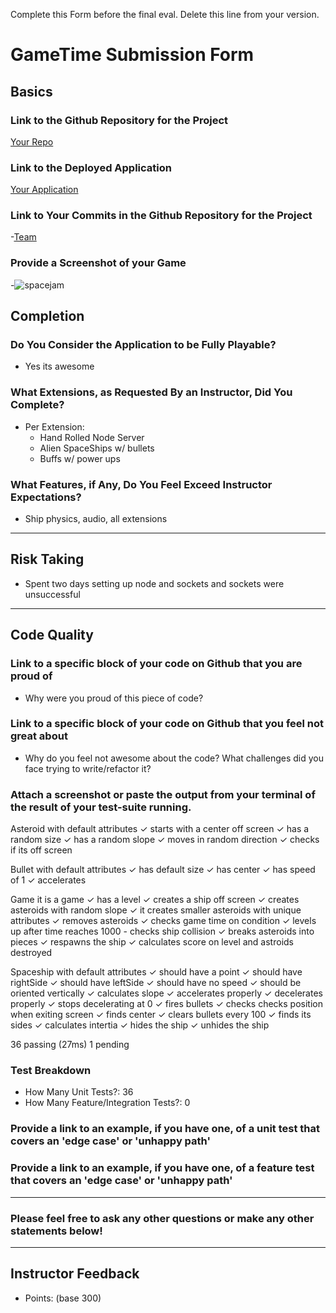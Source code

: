 Complete this Form before the final eval. Delete this line from your version.

# GameTime Submission Form

## Basics

### Link to the Github Repository for the Project
[Your Repo](https://github.com/patrickwhardy/asteroids)

### Link to the Deployed Application
[Your Application](http://asteroids123.herokuapp.com/)

### Link to Your Commits in the Github Repository for the Project
-[Team](https://github.com/patrickwhardy/asteroids/commits/master)

### Provide a Screenshot of your Game
-![spacejam](https://files.slack.com/files-pri/T029P2S9M-F1RRJNRU3/asteroids.png)

## Completion

### Do You Consider the Application to be Fully Playable?
 - Yes its awesome

### What Extensions, as Requested By an Instructor, Did You Complete?
- Per Extension:
  - Hand Rolled Node Server
  - Alien SpaceShips w/ bullets
  - Buffs w/ power ups

### What Features, if Any, Do You Feel Exceed Instructor Expectations?
- Ship physics, audio, all extensions

----

## Risk Taking
- Spent two days setting up node and sockets and sockets were unsuccessful

----

## Code Quality

### Link to a specific block of your code on Github that you are proud of
- Why were you proud of this piece of code?

### Link to a specific block of your code on Github that you feel not great about
- Why do you feel not awesome about the code? What challenges did you face trying to write/refactor it?

### Attach a screenshot or paste the output from your terminal of the result of your test-suite running.

Asteroid
  with default attributes
    ✓ starts with a center off screen
    ✓ has a random size
    ✓ has a random slope
    ✓ moves in random direction
    ✓ checks if its off screen

Bullet
  with default attributes
    ✓ has default size
    ✓ has center
    ✓ has speed of 1
    ✓ accelerates

Game
  it is a game
    ✓ has a level
    ✓ creates a ship off screen
    ✓ creates asteroids with random slope
    ✓ it creates smaller asteroids with unique attributes
    ✓ removes asteroids
    ✓ checks game time on condition
    ✓ levels up after time reaches 1000
    - checks ship collision
    ✓ breaks asteroids into pieces
    ✓ respawns the ship
    ✓ calculates score on level and astroids destroyed

Spaceship
  with default attributes
    ✓ should have a point
    ✓ should have rightSide
    ✓ should have leftSide
    ✓ should have no speed
    ✓ should be oriented vertically
    ✓ calculates slope
    ✓ accelerates properly
    ✓ decelerates properly
    ✓ stops decelerating at 0
    ✓ fires bullets
    ✓ checks checks position when exiting screen
    ✓ finds center
    ✓ clears bullets every 100
    ✓ finds its sides
    ✓ calculates intertia
    ✓ hides the ship
    ✓ unhides the ship


36 passing (27ms)
1 pending

### Test Breakdown
- How Many Unit Tests?: 36
- How Many Feature/Integration Tests?: 0

### Provide a link to an example, if you have one, of a unit test that covers an 'edge case' or 'unhappy path'

### Provide a link to an example, if you have one, of a feature test that covers an 'edge case' or 'unhappy path'

-----

### Please feel free to ask any other questions or make any other statements below!

-----

## Instructor Feedback

- Points: (base 300)
